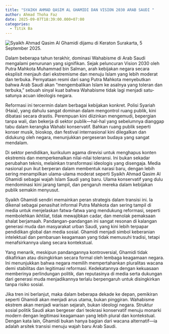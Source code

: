 ```yaml
---
title: "SYAIKH AHMAD QASIM AL GHAMIDI DAN VISION 2030 ARAB SAUDI "
author: Ahmad Thoha Faz
date: 2025-09-07T18:39:00.000+07:00
categories:
  - Titik Ba
---
```

![Syaikh Ahmad Qasim Al Ghamidi dijamu di Keraton Surakarta, 5 September 2025.](/images/uploads/whatsapp-image-2025-09-07-at-17.26.47_1b74f625.jpg "Syaikh Ahmad Qasim Al Ghamidi dijamu di Keraton Surakarta, 5 September 2025.")

Dalam beberapa tahun terakhir, dominasi Wahabisme di Arab Saudi mengalami penurunan yang signifikan. Sejak peluncuran Vision 2030 oleh Putra Mahkota Muhammad bin Salman, arah kebijakan negara secara eksplisit menjauh dari ekstremisme dan menuju Islam yang lebih moderat dan terbuka. Pernyataan resmi dari sang Putra Mahkota menyebutkan bahwa Arab Saudi akan “mengembalikan Islam ke asalnya yang toleran dan terbuka,” sebuah sinyal kuat bahwa Wahabisme tidak lagi menjadi satu-satunya acuan ideologis negara.



Reformasi ini tercermin dalam berbagai kebijakan konkret. Polisi Syariah (Haia), yang dahulu sangat dominan dalam mengontrol ruang publik, kini dibatasi secara drastis. Perempuan kini diizinkan mengemudi, bepergian tanpa wali, dan bekerja di sektor publik—hal-hal yang sebelumnya dianggap tabu dalam kerangka Wahabi konservatif. Bahkan ruang publik seperti konser musik, bioskop, dan festival internasional kini dilegalkan dan didukung oleh negara, menunjukkan pergeseran budaya yang sangat mendalam.



Di sektor pendidikan, kurikulum agama direvisi untuk menghapus konten ekstremis dan memperkenalkan nilai-nilai toleransi. Ini bukan sekadar perubahan teknis, melainkan transformasi ideologis yang disengaja. Media nasional pun ikut berperan dalam membentuk narasi baru, dengan lebih sering menampilkan ulama-ulama moderat seperti Syaikh Ahmad Qasim Al Ghamidi sebagai wajah Islam Saudi yang baru. Ulama konservatif yang dulu mendominasi kini jarang tampil, dan pengaruh mereka dalam kebijakan publik semakin menyusut.



Syaikh Ghamidi sendiri memainkan peran strategis dalam transisi ini. Ia dikenal sebagai penasihat informal Putra Mahkota dan sering tampil di media untuk menjelaskan fatwa-fatwa yang mendukung reformasi, seperti membolehkan ikhtilat, tidak mewajibkan cadar, dan menolak pemaksaan shalat berjamaah. Pandangan-pandangan ini sangat resonan di kalangan generasi muda dan masyarakat urban Saudi, yang kini lebih terpapar pendidikan global dan media sosial. Ghamidi menjadi simbol keberanian intelektual dan pembaruan keagamaan yang tidak memusuhi tradisi, tetapi menafsirkannya ulang secara kontekstual.



Yang menarik, meskipun pandangannya kontroversial, Ghamidi tidak dikafirkan atau disingkirkan secara formal oleh lembaga keagamaan negara. Ini menunjukkan bahwa negara memilih mempertahankan pluralitas wacana demi stabilitas dan legitimasi reformasi. Kedekatannya dengan kekuasaan memberinya perlindungan politik, dan reputasinya di media serta dukungan dari generasi muda menjadikannya terlalu berpengaruh untuk disingkirkan tanpa risiko sosial.



Jika tren ini berlanjut, maka dalam beberapa dekade ke depan, pemikiran seperti Ghamidi akan menjadi arus utama, bukan pinggiran. Wahabisme ekstrem akan menjadi warisan sejarah, bukan ideologi negara. Struktur sosial politik Saudi akan bergeser dari teokrasi konservatif menuju monarki modern dengan legitimasi keagamaan yang lebih plural dan kontekstual. Dengan kata lain, Ghamidi bukan hanya bagian dari wacana alternatif—ia adalah arsitek transisi menuju wajah baru Arab Saudi.
